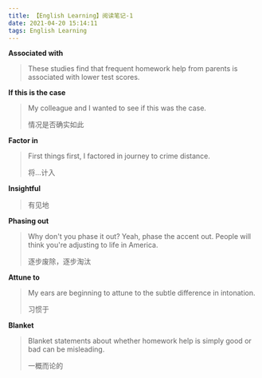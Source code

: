 ```yaml
---
title: 【English Learning】阅读笔记-1
date: 2021-04-20 15:14:11
tags: English Learning
---
```


**Associated with**

>These studies find that frequent homework help from parents is associated with lower test scores.

**If this is the case**

>My colleague and I wanted to see if this was the case.
>
>情况是否确实如此

**Factor in**

>First things first, I factored in journey to crime distance.
>
>将...计入

**Insightful**

>有见地

**Phasing out**

> Why don't you phase it out? Yeah, phase the accent out. People will think you're adjusting to life in America.
>
> 逐步废除，逐步淘汰

**Attune to**

> My ears are beginning to attune to the subtle difference in intonation.
>
> 习惯于

**Blanket**

> Blanket statements about whether homework help is simply good or bad can be misleading.
>
> 一概而论的